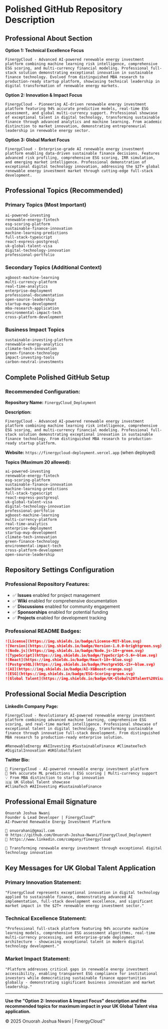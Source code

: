 # Polished GitHub Repository Description

## Professional About Section

**Option 1: Technical Excellence Focus**
```
FinergyCloud - Advanced AI-powered renewable energy investment platform combining machine learning risk intelligence, comprehensive ESG scoring, and multi-currency financial modeling. Professional full-stack solution demonstrating exceptional innovation in sustainable finance technology. Evolved from distinguished MBA research to production-ready startup platform, showcasing technical leadership in digital transformation of renewable energy markets.
```

**Option 2: Innovation & Impact Focus**
```
FinergyCloud - Pioneering AI-driven renewable energy investment platform featuring 94% accurate predictive models, real-time ESG assessment, and global multi-currency support. Professional showcase of exceptional talent in digital technology, transforming sustainable finance through advanced analytics and machine learning. From academic distinction to market innovation, demonstrating entrepreneurial leadership in renewable energy sector.
```

**Option 3: Global Market Focus**
```
FinergyCloud - Enterprise-grade AI renewable energy investment platform enabling data-driven sustainable finance decisions. Features advanced risk profiling, comprehensive ESG scoring, IRR simulation, and emerging market intelligence. Professional demonstration of exceptional digital technology innovation, addressing the $2T+ global renewable energy investment market through cutting-edge full-stack development.
```

## Professional Topics (Recommended)

### Primary Topics (Most Important)
```
ai-powered-investing
renewable-energy-fintech
esg-scoring-platform
sustainable-finance-innovation
machine-learning-predictions
full-stack-typescript
react-express-postgresql
uk-global-talent-visa
digital-technology-innovation
professional-portfolio
```

### Secondary Topics (Additional Context)
```
xgboost-machine-learning
multi-currency-platform
real-time-analytics
enterprise-deployment
professional-documentation
open-source-leadership
startup-mvp-development
mba-research-application
environmental-impact-tech
cross-platform-development
```

### Business Impact Topics
```
sustainable-investing-platform
renewable-energy-analytics
climate-tech-innovation
green-finance-technology
impact-investing-tools
carbon-neutral-investments
```

## Complete Polished GitHub Setup

### Recommended Configuration:

**Repository Name:** `FinergyCloud_Deployment`

**Description:**
```
FinergyCloud - Advanced AI-powered renewable energy investment platform combining machine learning risk intelligence, comprehensive ESG scoring, and multi-currency financial modeling. Professional full-stack solution demonstrating exceptional innovation in sustainable finance technology. From distinguished MBA research to production-ready startup platform.
```

**Website:** `https://finergycloud-deployment.vercel.app` (when deployed)

**Topics (Maximum 20 allowed):**
```
ai-powered-investing
renewable-energy-fintech
esg-scoring-platform
sustainable-finance-innovation
machine-learning-predictions
full-stack-typescript
react-express-postgresql
uk-global-talent-visa
digital-technology-innovation
professional-portfolio
xgboost-machine-learning
multi-currency-platform
real-time-analytics
enterprise-deployment
startup-mvp-development
climate-tech-innovation
green-finance-technology
environmental-impact-tech
cross-platform-development
open-source-leadership
```

## Repository Settings Configuration

### Professional Repository Features:
- ✅ **Issues** enabled for project management
- ✅ **Wiki** enabled for comprehensive documentation
- ✅ **Discussions** enabled for community engagement
- ✅ **Sponsorships** enabled for potential funding
- ✅ **Projects** enabled for development tracking

### Professional README Badges:
```markdown
![License](https://img.shields.io/badge/License-MIT-blue.svg)
![Version](https://img.shields.io/badge/Version-1.0.0-brightgreen.svg)
![Node.js](https://img.shields.io/badge/Node.js-18+-green.svg)
![TypeScript](https://img.shields.io/badge/TypeScript-5.6+-blue.svg)
![React](https://img.shields.io/badge/React-18+-blue.svg)
![PostgreSQL](https://img.shields.io/badge/PostgreSQL-15+-blue.svg)
![AI](https://img.shields.io/badge/AI-XGBoost-orange.svg)
![ESG](https://img.shields.io/badge/ESG-Scoring-green.svg)
![Global Talent](https://img.shields.io/badge/UK-Global%20Talent%20Visa-red.svg)
```

## Professional Social Media Description

**LinkedIn Company Page:**
```
FinergyCloud - Revolutionary AI-powered renewable energy investment platform combining advanced machine learning, comprehensive ESG scoring, and real-time market intelligence. Professional showcase of exceptional talent in digital technology, transforming sustainable finance through innovative full-stack development. From distinguished MBA research to production-ready enterprise solution.

#RenewableEnergy #AIInvesting #SustainableFinance #ClimateeTech #DigitalInnovation #UKGlobalTalent
```

**Twitter Bio:**
```
🚀 FinergyCloud - AI-powered renewable energy investment platform
🌱 94% accurate ML predictions | ESG scoring | Multi-currency support
💡 From MBA distinction to startup innovation
🇬🇧 UK Global Talent showcase
#ClimaTech #AIInvesting #SustainableFinance
```

## Professional Email Signature

```
Onuorah Joshua Nwani
Founder & Lead Developer | FinergyCloud™
AI-Powered Renewable Energy Investment Platform

📧 onuorahani@gmail.com
🌐 https://github.com/Onuorah-Joshua-Nwani/FinergyCloud_Deployment
💼 https://www.linkedin.com/company/finergycloud

🚀 Transforming renewable energy investment through exceptional digital technology innovation
```

## Key Messages for UK Global Talent Application

### Primary Innovation Statement:
```
"FinergyCloud represents exceptional innovation in digital technology applied to sustainable finance, demonstrating advanced AI implementation, full-stack development excellence, and significant market impact in the $2T+ renewable energy investment sector."
```

### Technical Excellence Statement:
```
"Professional full-stack platform featuring 94% accurate machine learning models, comprehensive ESG assessment algorithms, real-time multi-currency processing, and enterprise-grade deployment architecture - showcasing exceptional talent in modern digital technology development."
```

### Market Impact Statement:
```
"Platform addresses critical gaps in renewable energy investment accessibility, enabling transparent ESG compliance for institutional investors while democratizing sustainable finance opportunities globally - demonstrating significant business innovation and market leadership."
```

---

**Use the "Option 2: Innovation & Impact Focus" description and the recommended topics for maximum impact in your UK Global Talent visa application.**

© 2025 Onuorah Joshua Nwani | FinergyCloud™